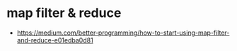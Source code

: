 # map filter & reduce
- https://medium.com/better-programming/how-to-start-using-map-filter-and-reduce-e01edba0d81